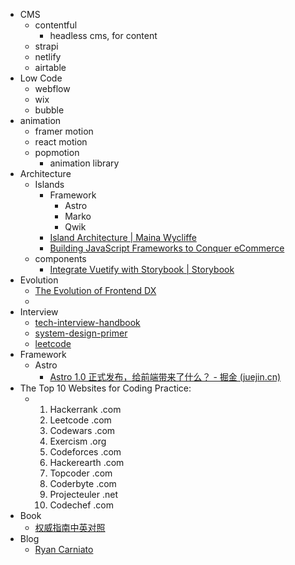 - CMS
	- contentful
		- headless cms, for content
	- strapi
	- netlify
	- airtable
- Low Code
	- webflow
	- wix
	- bubble
- animation
	- framer motion
	- react motion
	- popmotion
		- animation library
- Architecture
	- Islands
		- Framework
			- Astro
			- Marko
			- Qwik
		- [Island Architecture | Maina Wycliffe](https://mainawycliffe.dev/blog/island-architecture/)
		- [Building JavaScript Frameworks to Conquer eCommerce](https://dev.to/this-is-learning/building-javascript-frameworks-to-conquer-ecommerce-3glc)
	- components
		- [Integrate Vuetify with Storybook | Storybook](https://storybook.js.org/recipes/vuetify)
- Evolution
	- [The Evolution of Frontend DX](https://uxplanet.org/the-evolution-of-frontend-dx-5b3597f58f1a)
	-
- Interview
	- [tech-interview-handbook](https://github.com/yangshun/tech-interview-handbook)
	- [system-design-primer](https://github.com/donnemartin/system-design-primer)
	- [leetcode](https://www.techinterviewhandbook.org/grind75a)
- Framework
	- Astro
		- [Astro 1.0 正式发布，给前端带来了什么？ - 掘金 (juejin.cn)](https://juejin.cn/post/7131928500373553160)
- The Top 10 Websites for Coding Practice:
	- 1. Hackerrank .com
	  2. Leetcode .com
	  3. Codewars .com
	  4. Exercism .org
	  5. Codeforces .com
	  6. Hackerearth  .com
	  7. Topcoder .com
	  8. Coderbyte .com
	  9. Projecteuler .net
	  10. Codechef .com
- Book
	- [权威指南中英对照](https://js.okten.cn/)
- Blog
	- [Ryan Carniato](https://dev.to/ryansolid)